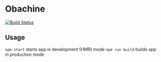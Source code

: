 # Obachine
[![Build Status](https://semaphoreci.com/api/v1/rijkvanzanten/obachine/branches/master/shields_badge.svg)](https://semaphoreci.com/rijkvanzanten/obachine)

## Usage
`npm start` starts app in development (HMR) mode
`npm run build` builds app in production mode
